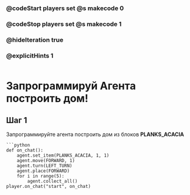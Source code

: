 ### @codeStart players set @s makecode 0
### @codeStop players set @s makecode 1


### @hideIteration true 
### @explicitHints 1

```python
```
# Запрограммируй Агента построить дом!

## Шаг 1
Запрограммируйте агента построить дом из блоков **PLANKS_ACACIA**

```ghost
```python
def on_chat():
    agent.set_item(PLANKS_ACACIA, 1, 1)
    agent.move(FORWARD, 1)
    agent.turn(LEFT_TURN)
    agent.place(FORWARD)
    for i in range(5):
        agent.collect_all()
player.on_chat("start", on_chat)
```

